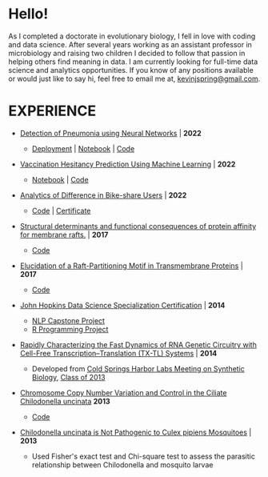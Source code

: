 # Hello!

As I completed a doctorate in evolutionary biology, I fell in love with coding and data science. After several years working as an assistant professor in microbiology and raising two children I decided to follow that passion in helping others find meaning in data. I am currently looking for full-time data science and analytics opportunities. If you know of any positions available or would just like to say hi, feel free to email me at, [kevinjspring@gmail.com](mailto:kevinjspring@gmail.com).

# EXPERIENCE

- [Detection of Pneumonia using Neural Networks](https://docs.google.com/presentation/d/1msXThCS1Y01pPy3iPd4PBryomYItgv8FA6D4OMnhfM0/edit?usp=sharing) | **2022**
	- [Deployment](https://kjspring-x-ray-pneumonia-prediction-app-app-bmt24r.streamlit.app/) | [Notebook](https://github.com/kjspring/Pneumonia-detection-using-CNN/blob/main/deliverables/notebook.pdf) | [Code](https://github.com/kjspring/Pneumonia-detection-using-CNN)

- [Vaccination Hesitancy Prediction Using Machine Learning](https://docs.google.com/presentation/d/1t4unzUVCsqnJYtGx6izXjvm-7LawQboYmMtSxp2nzc0/edit?usp=sharing) | **2022** 
	- [Notebook](https://github.com/kjspring/dsc-phase-3-project-v2-3/blob/main/Notebook.ipynb) | [Code](https://github.com/kjspring/dsc-phase-3-project-v2-3)

- [Analytics of Difference in Bike-share Users](https://rpubs.com/kevinjspring/cyclistic) | **2022**
	- [Code](https://github.com/kjspring/Google-Analytics-Capstone-Cyclistic-Case-Study) | [Certificate](https://coursera.org/share/7fa4724233f9167c6ce0d62dea6bebeb)

- [Structural determinants and functional consequences of protein affinity for membrane rafts.](https://www.nature.com/articles/s41467-017-01328-3) | **2017**
	- [Code](https://github.com/kjspring/GPMV-detect-and-quantify)

- [Elucidation of a Raft-Partitioning Motif in Transmembrane Proteins](http://dx.doi.org/10.1016/j.bpj.2014.11.3051) | **2017** 
	- [Code](https://github.com/kjspring/GPMV-detect-and-quantify)

- [John Hopkins Data Science Specialization Certification](/assets/img/'Coursera_Certificate_4ZJ8z4nkEe936825.pdf') | **2014**
	- [NLP Capstone Project](https://stochastic.shinyapps.io/PredictionApp)
	- [R Programming Project](https://stochastic.shinyapps.io/dataDevProj)

- [Rapidly Characterizing the Fast Dynamics of RNA Genetic Circuitry with Cell-Free Transcription–Translation (TX-TL) Systems](http://pubs.acs.org/doi/abs/10.1021/sb400206c) | **2014**
	- Developed from [Cold Springs Harbor Labs Meeting on Synthetic Biology](https://meetings.cshl.edu/courses.aspx?course=c-synbio&year=20), [Class of 2013](https://meetings.cshl.edu/alumni.aspx?course=C-SYNBIO&year=18)

- [Chromosome Copy Number Variation and Control in the Ciliate Chilodonella uncinata](http://journals.plos.org/plosone/article?id=10.1371/journal.pone.0056413) **2013**
	- [Code](https://github.com/kjspring/Amitosis-Simulation)

-  [Chilodonella uncinata is Not Pathogenic to Culex pipiens Mosquitoes](http://onlinelibrary.wiley.com/doi/10.1111/jeu.12028/abstract;jsessionid=6094B956BDEFACFB98A3B24359285DF6.f03t03) | **2013**
	- Used Fisher's exact test and Chi-square test to assess the parasitic relationship between Chilodonella and mosquito larvae
